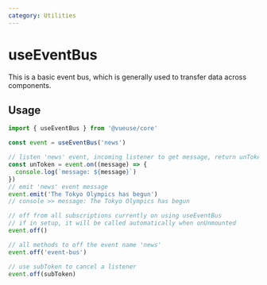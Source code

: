 ```yaml
---
category: Utilities
---
```


# useEventBus

This is a basic event bus, which is generally used to transfer data across components.

## Usage

```ts
import { useEventBus } from '@vueuse/core'

const event = useEventBus('news')

// listen 'news' event, incoming listener to get message, return unToken.
const unToken = event.on((message) => {
  console.log(`message: ${message}`)
})
// emit 'news' event message
event.emit('The Tokyo Olympics has begun')
// console >> message: The Tokyo Olympics has begun

// off from all subscriptions currently on using useEventBus
// if in setup, it will be called automatically when onUnmounted
event.off()

// all methods to off the event name 'news'
event.off('event-bus')

// use subToken to cancel a listener
event.off(subToken)
```
